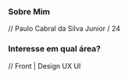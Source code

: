 ### Sobre Mim 
// Paulo Cabral da Silva Junior / 24

### Interesse em qual área?

// Front | Design UX UI
